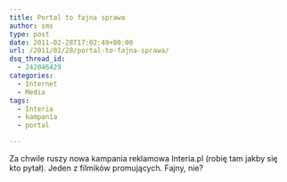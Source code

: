 ```yaml
---
title: Portal to fajna sprawa
author: sms
type: post
date: 2011-02-28T17:02:49+00:00
url: /2011/02/28/portal-to-fajna-sprawa/
dsq_thread_id:
  - 242046429
categories:
  - Internet
  - Media
tags:
  - Interia
  - kampania
  - portal

---
```

Za chwile ruszy nowa kampania reklamowa Interia.pl (robię tam jakby się kto pytał). Jeden z filmików promujących. Fajny, nie?